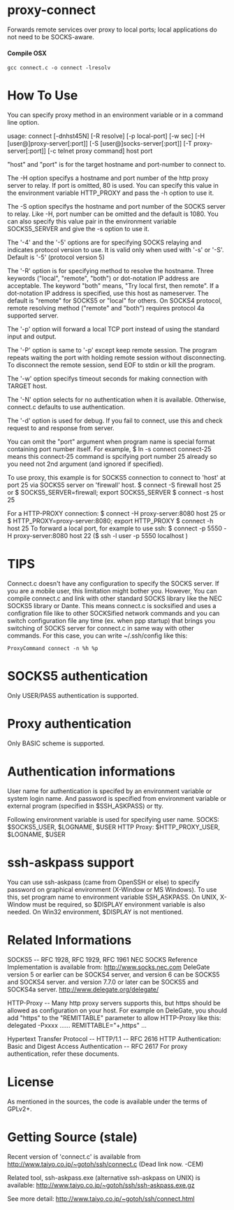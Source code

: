 proxy-connect
=============

Forwards remote services over proxy to local ports; local applications do not
need to be SOCKS-aware.

#### Compile OSX

`gcc connect.c -o connect -lresolv`

How To Use
==========

  You can specify proxy method in an environment variable or in a
  command line option.

  usage:  connect [-dnhst45N] [-R resolve] [-p local-port] [-w sec]
                  [-H [user@]proxy-server[:port]]
                  [-S [user@]socks-server[:port]]
                  [-T proxy-server[:port]]
                  [-c telnet proxy command]
                  host port

  "host" and "port" is for the target hostname and port-number to
  connect to.

  The -H option specifys a hostname and port number of the http proxy
  server to relay. If port is omitted, 80 is used. You can specify this
  value in the environment variable HTTP_PROXY and pass the -h option
  to use it.

  The -S option specifys the hostname and port number of the SOCKS
  server to relay.  Like -H, port number can be omitted and the default
  is 1080. You can also specify this value pair in the environment
  variable SOCKS5_SERVER and give the -s option to use it.

  The '-4' and the '-5' options are for specifying SOCKS relaying and
  indicates protocol version to use. It is valid only when used with
  '-s' or '-S'. Default is '-5' (protocol version 5)

  The '-R' option is for specifying method to resolve the
  hostname. Three keywords ("local", "remote", "both") or dot-notation
  IP address are acceptable.  The keyword "both" means, "Try local
  first, then remote". If a dot-notation IP address is specified, use
  this host as nameserver. The default is "remote" for SOCKS5 or
  "local" for others. On SOCKS4 protocol, remote resolving method
  ("remote" and "both") requires protocol 4a supported server.

  The '-p' option will forward a local TCP port instead of using the
  standard input and output.

  The '-P' option is same to '-p' except keep remote session. The
  program repeats waiting the port with holding remote session without
  disconnecting. To disconnect the remote session, send EOF to stdin or
  kill the program.

  The '-w' option specifys timeout seconds for making connection with
  TARGET host.

  The '-N' option selects for no authentication when it is available.
  Otherwise, connect.c defaults to use authentication.

  The '-d' option is used for debug. If you fail to connect, use this
  and check request to and response from server.

  You can omit the "port" argument when program name is special format
  containing port number itself. For example,
    $ ln -s connect connect-25
  means this connect-25 command is spcifying port number 25 already
  so you need not 2nd argument (and ignored if specified).

  To use proxy, this example is for SOCKS5 connection to connect to
  'host' at port 25 via SOCKS5 server on 'firewall' host.
    $ connect -S firewall  host 25
  or
    $ SOCKS5_SERVER=firewall; export SOCKS5_SERVER
    $ connect -s host 25

  For a HTTP-PROXY connection:
    $ connect -H proxy-server:8080  host 25
  or
    $ HTTP_PROXY=proxy-server:8080; export HTTP_PROXY
    $ connect -h host 25
  To forward a local port, for example to use ssh:
    $ connect -p 5550 -H proxy-server:8080  host 22
   ($ ssh -l user -p 5550 localhost )

TIPS
====

  Connect.c doesn't have any configuration to specify the SOCKS server.
  If you are a mobile user, this limitation might bother you.  However,
  You can compile connect.c and link with other standard SOCKS library
  like the NEC SOCKS5 library or Dante. This means connect.c is
  socksified and uses a configration file like to other SOCKSified
  network commands and you can switch configuration file any time
  (ex. when ppp startup) that brings you switching of SOCKS server for
  connect.c in same way with other commands. For this case, you can
  write ~/.ssh/config like this:

    ProxyCommand connect -n %h %p

SOCKS5 authentication
=====================

  Only USER/PASS authentication is supported.

Proxy authentication
====================

  Only BASIC scheme is supported.

Authentication informations
===========================

  User name for authentication is specifed by an environment variable
  or system login name.  And password is specified from environment
  variable or external program (specified in $SSH_ASKPASS) or tty.

  Following environment variable is used for specifying user name.
    SOCKS: $SOCKS5_USER, $LOGNAME, $USER
    HTTP Proxy: $HTTP_PROXY_USER, $LOGNAME, $USER

ssh-askpass support
===================

  You can use ssh-askpass (came from OpenSSH or else) to specify
  password on graphical environment (X-Window or MS Windows). To use
  this, set program name to environment variable SSH_ASKPASS. On UNIX,
  X-Window must be required, so $DISPLAY environment variable is also
  needed.  On Win32 environment, $DISPLAY is not mentioned.

Related Informations
====================

  SOCKS5 -- RFC 1928, RFC 1929, RFC 1961
            NEC SOCKS Reference Implementation is available from:
              http://www.socks.nec.com
            DeleGate version 5 or earlier can be SOCKS4 server,
            and version 6 can be SOCKS5 and SOCKS4 server.
            and version 7.7.0 or later can be SOCKS5 and SOCKS4a server.
              http://www.delegate.org/delegate/

  HTTP-Proxy --
            Many http proxy servers supports this, but https should
            be allowed as configuration on your host.
            For example on DeleGate, you should add "https" to the
            "REMITTABLE" parameter to allow HTTP-Proxy like this:
              delegated -Pxxxx ...... REMITTABLE="+,https" ...

 Hypertext Transfer Protocol -- HTTP/1.1  -- RFC 2616
 HTTP Authentication: Basic and Digest Access Authentication -- RFC 2617
            For proxy authentication, refer these documents.

License
=======
As mentioned in the sources, the code is available under the terms of GPLv2+.

Getting Source (stale)
======================

  Recent version of 'connect.c' is available from
    http://www.taiyo.co.jp/~gotoh/ssh/connect.c (Dead link now. -CEM)

  Related tool, ssh-askpass.exe (alternative ssh-askpass on UNIX)
  is available:
    http://www.taiyo.co.jp/~gotoh/ssh/ssh-askpass.exe.gz

  See more detail:
    http://www.taiyo.co.jp/~gotoh/ssh/connect.html

